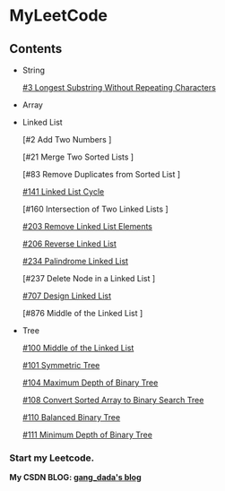 # MyLeetCode

## Contents

* String

  [#3 Longest Substring Without Repeating Characters](https://github.com/LuuuuuG/MyLeetCode/blob/master/Source/03_Longest%20Substring%20Without%20Repeating%20Characters.cpp)
  

* Array

* Linked List

  [#2 Add Two Numbers ]
  
  [#21 Merge Two Sorted Lists ]
  
  [#83 Remove Duplicates from Sorted List    ]
  
  [#141 Linked List Cycle    ](https://github.com/LuuuuuG/MyLeetCode/blob/master/Source/141_Linked%20List%20Cycle.cpp)
  
  [#160 Intersection of Two Linked Lists    ]
  
  [#203 Remove Linked List Elements    ](https://github.com/LuuuuuG/MyLeetCode/blob/master/Source/203_Remove%20Linked%20List%20Elements.cpp)
  
  [#206 Reverse Linked List    ](https://github.com/LuuuuuG/MyLeetCode/blob/master/Source/206_Reverse%20Linked%20List.cpp)
  
  [#234 Palindrome Linked List    ](https://github.com/LuuuuuG/MyLeetCode/blob/master/Source/234_Palindrome%20Linked%20List.cpp)
  
  [#237 Delete Node in a Linked List    ]
  
  [#707 Design Linked List    ](https://github.com/LuuuuuG/MyLeetCode/blob/master/Source/707_Design%20Linked%20List.cpp)
  
  [#876 Middle of the Linked List    ]
  
* Tree
  
  [#100 Middle of the Linked List    ](https://github.com/LuuuuuG/MyLeetCode/blob/master/Source/100_Same%20Tree.cpp)
  
  [#101 Symmetric Tree    ](https://github.com/LuuuuuG/MyLeetCode/blob/master/Source/101_Symmetric%20Tree.cpp)
  
  [#104 Maximum Depth of Binary Tree    ](https://github.com/LuuuuuG/MyLeetCode/blob/master/Source/104_Maximum%20Depth%20of%20Binary%20Tree.cpp)
  
  [#108 Convert Sorted Array to Binary Search Tree    ](https://github.com/LuuuuuG/MyLeetCode/blob/master/Source/108_Convert%20Sorted%20Array%20to%20Binary%20Search%20Tree.cpp)
  
  [#110 Balanced Binary Tree    ](https://github.com/LuuuuuG/MyLeetCode/blob/master/Source/110_Balanced%20Binary%20Tree.cpp)
  
  [#111 Minimum Depth of Binary Tree    ](https://github.com/LuuuuuG/MyLeetCode/blob/master/Source/111_Minimum%20Depth%20of%20Binary%20Tree.cpp)


### Start my Leetcode.

**My CSDN BLOG: [gang_dada's blog](https://blog.csdn.net/gang_dada)**


